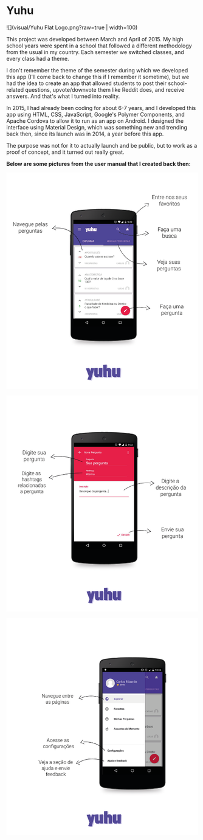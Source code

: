 # Yuhu

![](visual/Yuhu Flat Logo.png?raw=true | width=100)

This project was developed between March and April of 2015. My high school years were spent in a school that followed a different methodology from the usual in my country. Each semester we switched classes, and every class had a theme.

I don't remember the theme of the semester during which we developed this app (I'll come back to change this if I remember it sometime), but we had the idea to create an app that allowed students to post their school-related questions, upvote/downvote them like Reddit does, and receive answers. And that's what I turned into reality.

In 2015, I had already been coding for about 6-7 years, and I developed this app using HTML, CSS, JavaScript, Google's Polymer Components, and Apache Cordova to allow it to run as an app on Android. I designed the interface using Material Design, which was something new and trending back then, since its launch was in 2014, a year before this app. 

The purpose was not for it to actually launch and be public, but to work as a proof of concept, and it turned out really great.

**Below are some pictures from the user manual that I created back then:**

![](visual/2Manual2.png?raw=true)

![](visual/3Manual3.png?raw=true)

![](visual/4Manual4.png?raw=true)
